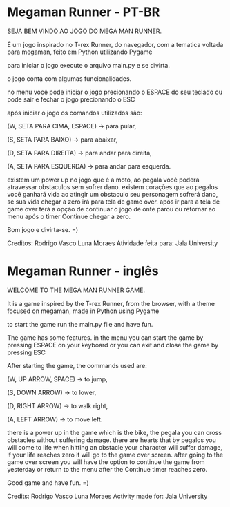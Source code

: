 # Megaman Runner - PT-BR

SEJA BEM VINDO AO JOGO DO MEGA MAN RUNNER.

É um jogo inspirado no T-rex Runner, do navegador, com a tematica voltada para megaman, feito em Python utilizando Pygame

para iniciar o jogo execute o arquivo main.py e se divirta.

o jogo conta com algumas funcionalidades.

no menu você pode iniciar o jogo precionando o ESPACE do seu teclado ou pode sair e fechar o jogo precionando o ESC

após iniciar o jogo os comandos utilizados são:

(W, SETA PARA CIMA, ESPACE) -> para pular,

(S, SETA PARA BAIXO) -> para abaixar, 

(D, SETA PARA DIREITA) -> para andar para direita, 

(A, SETA PARA ESQUERDA) -> para andar para esquerda.

existem um power up no jogo que é a moto, ao pegala você podera atravessar obstaculos sem sofrer dano.
existem corações que ao pegalos você ganhará vida
ao atingir um obstaculo seu personagem sofrerá dano, se sua vida chegar a zero irá para tela de game over. 
após ir para a tela de game over terá a opção de continuar o jogo de onte parou ou retornar ao menu após o timer Continue chegar a zero.

Bom jogo e divirta-se. =)


Creditos: Rodrigo Vasco Luna Moraes
Atividade feita para: Jala University

# Megaman Runner - inglês

WELCOME TO THE MEGA MAN RUNNER GAME.

It is a game inspired by the T-rex Runner, from the browser, with a theme focused on megaman, made in Python using Pygame

to start the game run the main.py file and have fun.

The game has some features.
in the menu you can start the game by pressing ESPACE on your keyboard or you can exit and close the game by pressing ESC

After starting the game, the commands used are:

(W, UP ARROW, SPACE) -> to jump,

(S, DOWN ARROW) -> to lower,

(D, RIGHT ARROW) -> to walk right,

(A, LEFT ARROW) -> to move left.

there is a power up in the game which is the bike, the pegala you can cross obstacles without suffering damage.
there are hearts that by pegalos you will come to life
when hitting an obstacle your character will suffer damage, if your life reaches zero it will go to the game over screen.
after going to the game over screen you will have the option to continue the game from yesterday or return to the menu after the Continue timer reaches zero.

Good game and have fun. =)


Credits: Rodrigo Vasco Luna Moraes
Activity made for: Jala University